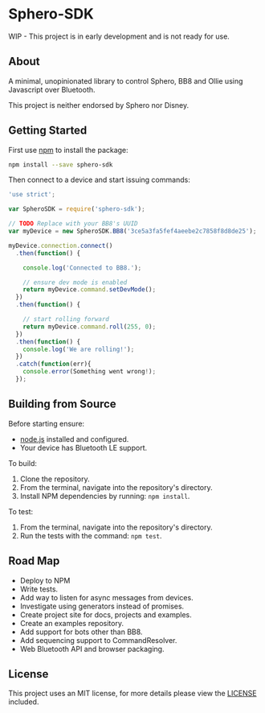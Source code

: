 # Sphero-SDK

WIP - This project is in early development and is not ready for use.

## About

A minimal, unopinionated library to control Sphero, BB8 and Ollie using Javascript over Bluetooth.

This project is neither endorsed by Sphero nor Disney.

## Getting Started

First use [npm](https://www.npmjs.com/) to install the package:

```bash
npm install --save sphero-sdk
```

Then connect to a device and start issuing commands:

```javascript
'use strict';

var SpheroSDK = require('sphero-sdk');

// TODO Replace with your BB8's UUID
var myDevice = new SpheroSDK.BB8('3ce5a3fa5fef4aeebe2c7858f8d8de25');

myDevice.connection.connect()
  .then(function() {

    console.log('Connected to BB8.');

    // ensure dev mode is enabled
    return myDevice.command.setDevMode();
  })
  .then(function() {

    // start rolling forward
    return myDevice.command.roll(255, 0);
  })
  .then(function() {
    console.log('We are rolling!');
  })
  .catch(function(err){
    console.error(Something went wrong!);
  });
```

## Building from Source

Before starting ensure:

- [node.js](https://nodejs.org/en/) installed and configured.
- Your device has Bluetooth LE support.

To build:

1. Clone the repository.
1. From the terminal, navigate into the repository's directory.
1. Install NPM dependencies by running: `npm install`.

To test:

1. From the terminal, navigate into the repository's directory.
1. Run the tests with the command: `npm test`.

## Road Map

- Deploy to NPM
- Write tests.
- Add way to listen for async messages from devices.
- Investigate using generators instead of promises.
- Create project site for docs, projects and examples.
- Create an examples repository.
- Add support for bots other than BB8.
- Add sequencing support to CommandResolver.
- Web Bluetooth API and browser packaging.

## License

This project uses an MIT license, for more details please view the [LICENSE](/LICENSE) included.
